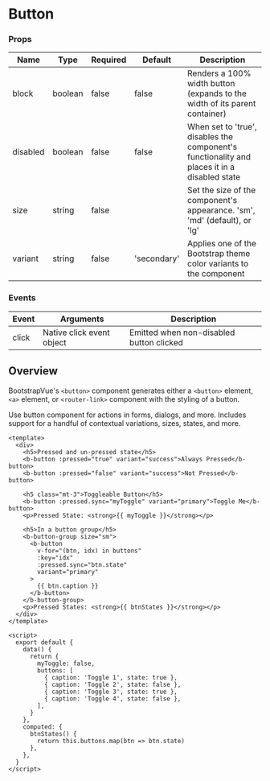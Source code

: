 # Button

### Props

| Name | Type  |Required  | Default | Description |
|-|-|-|-|-|
|block  |boolean  | false | false | Renders a 100% width button (expands to the width of its parent container) |
|disabled  |boolean  | false | false | When set to 'true', disables the component's functionality and places it in a disabled state |
|size  |string  | false |  | Set the size of the component's appearance. 'sm', 'md' (default), or 'lg' |
|variant  |string  | false | 'secondary' | Applies one of the Bootstrap theme color variants to the component |


### Events

| Event | Arguments  | Description |
|-|-|-|
|click  | Native click event object  | Emitted when non-disabled button clicked | 

## Overview

BootstrapVue's `<button>` component generates either a `<button>` element,
`<a>` element, or `<router-link>` component with the styling of a button.

Use button component for actions in forms, dialogs, and more. Includes support for a handful of contextual variations, sizes, states, and more.

```
<template>
  <div>
    <h5>Pressed and un-pressed state</h5>
    <b-button :pressed="true" variant="success">Always Pressed</b-button>
    <b-button :pressed="false" variant="success">Not Pressed</b-button>

    <h5 class="mt-3">Toggleable Button</h5>
    <b-button :pressed.sync="myToggle" variant="primary">Toggle Me</b-button>
    <p>Pressed State: <strong>{{ myToggle }}</strong></p>

    <h5>In a button group</h5>
    <b-button-group size="sm">
      <b-button
        v-for="(btn, idx) in buttons"
        :key="idx"
        :pressed.sync="btn.state"
        variant="primary"
      >
        {{ btn.caption }}
      </b-button>
    </b-button-group>
    <p>Pressed States: <strong>{{ btnStates }}</strong></p>
  </div>
</template>

<script>
  export default {
    data() {
      return {
        myToggle: false,
        buttons: [
          { caption: 'Toggle 1', state: true },
          { caption: 'Toggle 2', state: false },
          { caption: 'Toggle 3', state: true },
          { caption: 'Toggle 4', state: false },
        ],
      }
    },
    computed: {
      btnStates() {
        return this.buttons.map(btn => btn.state)
      },
    },
  }
</script>
```
